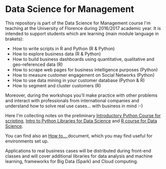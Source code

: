 # Data Science for Management

This repository is part of the Data Science for Management course I'm teaching at the University of Florence during 2016/2017 academic year. It is intended to support students which are learning (main module language in brakets):

- How to write scripts in R and Python (R & Python)
- How to explore business data (R & Python)
- How to build business dashboards using quantitative, qualitative and geo-referenced data (R)
- How to scrape web pages for business intelligence purposes (Python)
- How to measure customer engagement on Social Networks (Python)
- How to use data mining in your customer database (Python & R)
- How to segment and cluster customers (R)

Moreover, during the workshops you’ll make practice with other problems and interact with professionals from international companies and understand how to solve real use cases... with business in mind :-)

Here I'm collecting notes on the preliminary [Introductory Python Course for scripting](https://github.com/andrgig/Data-Science-for-Management/blob/master/Python%20Course%20for%20Data%20Science.ipynb), [Intro to Python Libraries for Data Science](https://github.com/andrgig/Data-Science-for-Management/blob/master/Python%20Libraries%20for%20Data%20Science%20-%20An%20Introduction.ipynb) and [R course for Data Science](https://github.com/andrgig/Data-Science-for-Management/blob/master/R%20Course%20for%20Data%20Science.ipynb).

You can find also an [How to... ](https://github.com/andrgig/Data-Science-for-Management/blob/master/MDS%20tools.pdf) document, which you may find useful for environments set up.

Applications to real business cases will be distributed during front-end classes and will cover additional libraries for data analysis and machine learning, frameworks for Big Data (Spark) and Cloud computing. 
